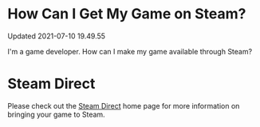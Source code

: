 # How Can I Get My Game on Steam?
Updated 2021-07-10 19.49.55

I'm a game developer. How can I make my game available through Steam?  
  
  
# Steam Direct
  
Please check out the [Steam Direct](https://partner.steamgames.com/steamdirect) home page for more information on bringing your game to Steam.  
  
